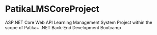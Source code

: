 # PatikaLMSCoreProject
ASP.NET Core Web API Learning Management System Project within the scope of Patika+ .NET Back-End Development Bootcamp
